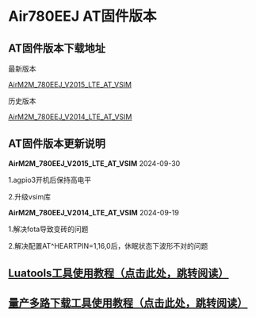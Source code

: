 # Air780EEJ AT固件版本



## AT固件版本下载地址

最新版本

[AirM2M_780EEJ_V2015_LTE_AT_VSIM](https://cdn.openluat-erp.openluat.com/erp_site_file/product_file/sw_file_20240930164634_AirM2M_780EEJ_V2015_LTE_AT_VSIM.zip)

历史版本

[AirM2M_780EEJ_V2014_LTE_AT_VSIM](https://cdn.openluat-erp.openluat.com/erp_site_file/product_file/sw_file_20240919014701_AirM2M_780EEJ_V2014_LTE_AT_VSIM.zip)

## AT固件版本更新说明

**AirM2M_780EEJ_V2015_LTE_AT_VSIM** 2024-09-30

1.agpio3开机后保持高电平

2.升级vsim库

**AirM2M_780EEJ_V2014_LTE_AT_VSIM** 2024-09-19

1.解决fota导致变砖的问题

2.解决配置AT^HEARTPIN=1,16,0后，休眠状态下波形不对的问题

## [Luatools工具使用教程（点击此处，跳转阅读）](https://docs.openluat.com/Luatools/)

## [量产多路下载工具使用教程（点击此处，跳转阅读）](https://docs.openluat.com/multi_download/)

